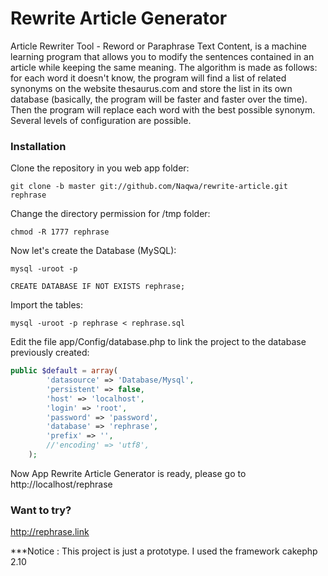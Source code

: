 # Rewrite Article Generator

Article Rewriter Tool - Reword or Paraphrase Text Content, is a machine learning program that allows you to modify the sentences contained in an article while keeping the same meaning. The algorithm is made as follows: for each word it doesn't know, the program will find a list of related synonyms on the website thesaurus.com and store the list in its own database (basically, the program will be faster and faster over the time). Then the program will replace each word with the best possible synonym. Several levels of configuration are possible.

### Installation

Clone the repository in you web app folder:

```shell
git clone -b master git://github.com/Naqwa/rewrite-article.git rephrase
```
Change the directory permission for /tmp folder:

```shell
chmod -R 1777 rephrase
```

Now let's create the Database (MySQL):

```shell
mysql -uroot -p
```
```mysql
CREATE DATABASE IF NOT EXISTS rephrase;
```
Import the tables:
```shell
mysql -uroot -p rephrase < rephrase.sql
```

Edit the file app/Config/database.php to link the project to the database previously created:

```php
public $default = array(
		'datasource' => 'Database/Mysql',
		'persistent' => false,
		'host' => 'localhost',
		'login' => 'root',
		'password' => 'password',
		'database' => 'rephrase',
		'prefix' => '',
		//'encoding' => 'utf8',
	);
```

Now App Rewrite Article Generator is ready, please go to http://localhost/rephrase

### Want to try?

http://rephrase.link

***Notice : This project is just a prototype.
	 I used the framework cakephp 2.10
